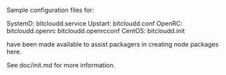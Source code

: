 Sample configuration files for:

SystemD: bitcloudd.service
Upstart: bitcloudd.conf
OpenRC:  bitcloudd.openrc
         bitcloudd.openrcconf
CentOS:  bitcloudd.init

have been made available to assist packagers in creating node packages here.

See doc/init.md for more information.
